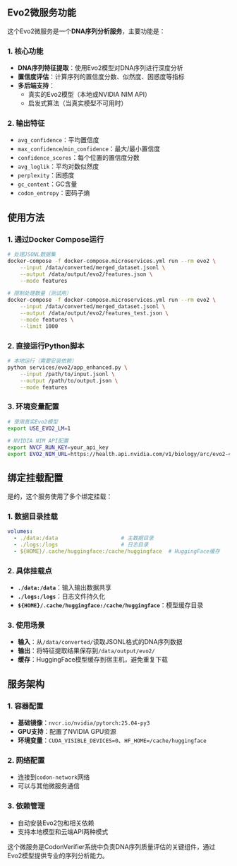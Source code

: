 ## Evo2微服务功能

这个Evo2微服务是一个**DNA序列分析服务**，主要功能是：

### 1. 核心功能
- **DNA序列特征提取**：使用Evo2模型对DNA序列进行深度分析
- **置信度评估**：计算序列的置信度分数、似然度、困惑度等指标
- **多后端支持**：
  - 真实的Evo2模型（本地或NVIDIA NIM API）
  - 启发式算法（当真实模型不可用时）

### 2. 输出特征
- `avg_confidence`：平均置信度
- `max_confidence`/`min_confidence`：最大/最小置信度
- `confidence_scores`：每个位置的置信度分数
- `avg_loglik`：平均对数似然度
- `perplexity`：困惑度
- `gc_content`：GC含量
- `codon_entropy`：密码子熵

## 使用方法

### 1. 通过Docker Compose运行
```bash
# 处理JSONL数据集
docker-compose -f docker-compose.microservices.yml run --rm evo2 \
    --input /data/converted/merged_dataset.jsonl \
    --output /data/output/evo2/features.json \
    --mode features

# 限制处理数量（测试用）
docker-compose -f docker-compose.microservices.yml run --rm evo2 \
    --input /data/converted/merged_dataset.jsonl \
    --output /data/output/evo2/features_test.json \
    --mode features \
    --limit 1000
```

### 2. 直接运行Python脚本
```bash
# 本地运行（需要安装依赖）
python services/evo2/app_enhanced.py \
    --input /path/to/input.jsonl \
    --output /path/to/output.json \
    --mode features
```

### 3. 环境变量配置
```bash
# 使用真实Evo2模型
export USE_EVO2_LM=1

# NVIDIA NIM API配置
export NVCF_RUN_KEY=your_api_key
export EVO2_NIM_URL=https://health.api.nvidia.com/v1/biology/arc/evo2-40b/generate
```

## 绑定挂载配置

是的，这个服务使用了多个绑定挂载：

### 1. 数据目录挂载
```yaml
volumes:
  - ./data:/data                    # 主数据目录
  - ./logs:/logs                    # 日志目录
  - ${HOME}/.cache/huggingface:/cache/huggingface  # HuggingFace缓存
```

### 2. 具体挂载点
- **`./data:/data`**：输入输出数据共享
- **`./logs:/logs`**：日志文件持久化
- **`${HOME}/.cache/huggingface:/cache/huggingface`**：模型缓存目录

### 3. 使用场景
- **输入**：从`/data/converted/`读取JSONL格式的DNA序列数据
- **输出**：将特征提取结果保存到`/data/output/evo2/`
- **缓存**：HuggingFace模型缓存到宿主机，避免重复下载

## 服务架构

### 1. 容器配置
- **基础镜像**：`nvcr.io/nvidia/pytorch:25.04-py3`
- **GPU支持**：配置了NVIDIA GPU资源
- **环境变量**：`CUDA_VISIBLE_DEVICES=0`、`HF_HOME=/cache/huggingface`

### 2. 网络配置
- 连接到`codon-network`网络
- 可以与其他微服务通信

### 3. 依赖管理
- 自动安装Evo2包和相关依赖
- 支持本地模型和云端API两种模式

这个微服务是CodonVerifier系统中负责DNA序列质量评估的关键组件，通过Evo2模型提供专业的序列分析能力。